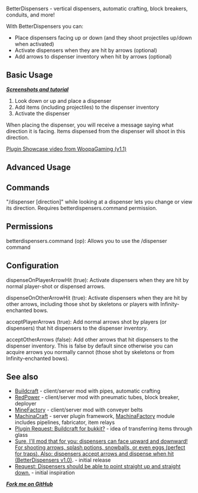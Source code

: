 BetterDispensers - vertical dispensers, automatic crafting, block breakers, conduits, and more!

With BetterDispensers you can:

* Place dispensers facing up or down (and they shoot projectiles up/down when activated)
* Activate dispensers when they are hit by arrows (optional)
* Add arrows to dispenser inventory when hit by arrows (optional)

## Basic Usage

***[Screenshots and tutorial](http://imgur.com/a/56DoO)***

1. Look down or up and place a dispenser
2. Add items (including projectiles) to the dispenser inventory
3. Activate the dispenser

When placing the dispenser, you will receive a message saying what direction it is facing.
Items dispensed from the dispenser will shoot in this direction.

[Plugin Showcase video from WoopaGaming (v1.1)](http://www.youtube.com/watch?v=ZkNV41VP9T4)

## Advanced Usage



## Commands
"/dispenser [direction]" while looking at a dispenser lets you change or view its direction.
Requires betterdispensers.command permission.

## Permissions
betterdispensers.command (op): Allows you to use the /dispenser command

## Configuration


dispenseOnPlayerArrowHit (true): Activate dispensers when they are hit by normal player-shot or dispensed arrows.

dispenseOnOtherArrowHit (true): Activate dispensers when they are hit by other arrows, including those shot by skeletons or players with Infinity-enchanted bows.

acceptPlayerArrows (true): Add normal arrows shot by players (or dispensers) that hit dispensers to the dispenser inventory.

acceptOtherArrows (false): Add other arrows that hit dispensers to the dispenser inventory. This is false
by default since otherwise you can acquire arrows you normally cannot (those shot by skeletons or from Infinity-enchanted bows).

## See also

* [Buildcraft](http://www.mod-buildcraft.com/) - client/server mod with pipes, automatic crafting
* [RedPower](http://www.minecraftforum.net/topic/365357-125-eloraams-mods-redpower-2-prerelease-5/) - client/server mod with pneumatic tubes, block breaker, deployer
* [MineFactory](https://github.com/balr0g/MineFactoryReloaded/wiki) - client/server mod with conveyer belts
* [MachinaCraft](http://dev.bukkit.org/server-mods/machinacraft) - server plugin framework, [MachinaFactory](http://dev.bukkit.org/server-mods/machinacraft/pages/machina-factory/) module includes pipelines, fabricator, item relays
* [Plugin Request: Buildcraft for bukkit?](http://forums.bukkit.org/threads/buildcraft-for-bukkit.21393/#post-475948) - idea of transferring items through glass
* [Sure, I'll mod that for you: dispensers can face upward and downward! For shooting arrows, splash potions, snowballs, or even eggs (perfect for traps). Also: dispensers accept arrows and dispense when hit (BetterDispensers v1.0)](http://www.reddit.com/r/Minecraft/comments/ptgv2/sure_ill_mod_that_for_you_dispensers_can_face/). - initial release
* [Request: Dispensers should be able to point straight up and straight down.](http://www.reddit.com/r/Minecraft/comments/pp5bm/dispensers_should_be_able_to_point_straight_up/) - initial inspiration


***[Fork me on GitHub](https://github.com/mushroomhostage/BetterDispensers)***
